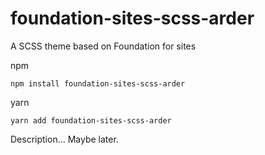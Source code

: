 # foundation-sites-scss-arder
A SCSS theme based on Foundation for sites

npm

    npm install foundation-sites-scss-arder

yarn

    yarn add foundation-sites-scss-arder
    
Description... Maybe later. 

